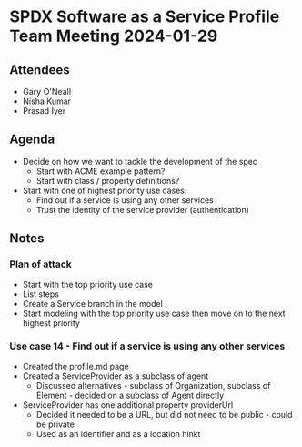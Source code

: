 # SPDX Software as a Service Profile Team Meeting 2024-01-29

## Attendees
* Gary O'Neall
* Nisha Kumar
* Prasad Iyer

## Agenda
* Decide on how we want to tackle the development of the spec
  * Start with ACME example pattern?
  * Start with class / property definitions?
* Start with one of highest priority use cases:
    * Find out if a service is using any other services
    * Trust the identity of the service provider (authentication) 

## Notes

### Plan of attack
* Start with the top priority use case
* List steps
* Create a Service branch in the model
* Start modeling with the top priority use case then move on to the next highest priority

### Use case 14 - Find out if a service is using any other services
* Created the profile.md page
* Created a ServiceProvider as a subclass of agent
  * Discussed alternatives - subclass of Organization, subclass of Element - decided on a subclass of Agent directly
* ServiceProvider has one additional property providerUrl
  * Decided it needed to be a URL, but did not need to be public - could be private
  * Used as an identifier and as a location hinkt
